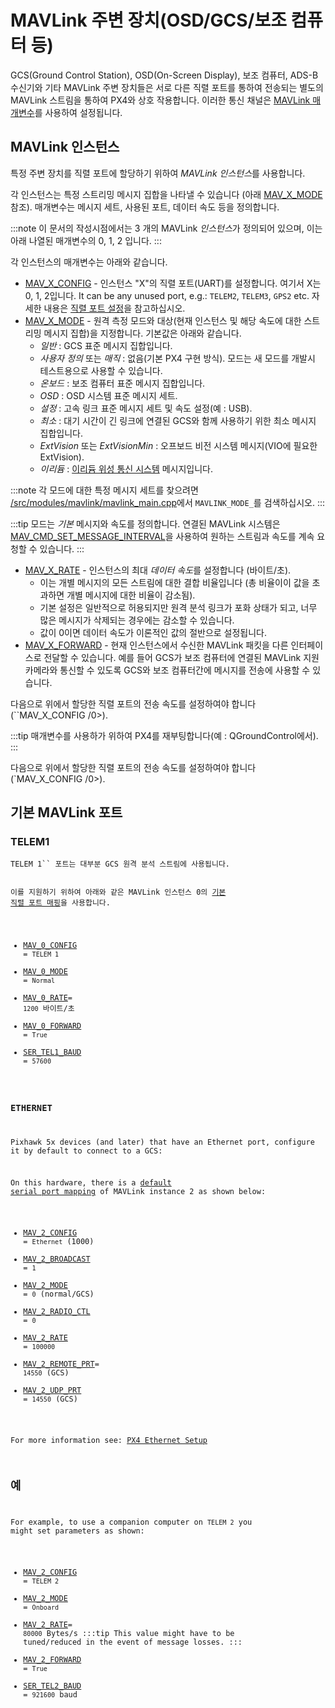 # MAVLink 주변 장치(OSD/GCS/보조 컴퓨터 등)

GCS(Ground Control Station), OSD(On-Screen Display), 보조 컴퓨터, ADS-B 수신기와 기타 MAVLink 주변 장치들은 서로 다른 직렬 포트를 통하여 전송되는 별도의 MAVLink 스트림을 통하여 PX4와 상호 작용합니다. 이러한 통신 채널은 [MAVLink 매개변수](../advanced_config/parameter_reference.md#mavlink)를 사용하여 설정됩니다.

## MAVLink 인스턴스

특정 주변 장치를 직렬 포트에 할당하기 위하여 *MAVLink 인스턴스*를 사용합니다.

각 인스턴스는 특정 스트리밍 메시지 집합을 나타낼 수 있습니다 (아래 [MAV_X_MODE](#MAV_X_MODE) 참조). 매개변수는 메시지 세트, 사용된  포트, 데이터 속도 등을 정의합니다.

:::note
이 문서의 작성시점에서는 3 개의 MAVLink *인스턴스*가 정의되어 있으며, 이는 아래 나열된 매개변수의 0, 1, 2 입니다.
:::

각 인스턴스의 매개변수는 아래와 같습니다.
- [MAV_X_CONFIG](../advanced_config/parameter_reference.md#MAV_0_CONFIG) - 인스턴스 "X"의 직렬 포트(UART)를 설정합니다. 여기서 X는 0, 1, 2입니다. It can be any unused port, e.g.: `TELEM2`, `TELEM3`, `GPS2` etc. 자세한 내용은 [직렬 포트 설정](../peripherals/serial_configuration.md)을 참고하십시오.
- <span id="MAV_X_MODE"></span>[MAV_X_MODE](../advanced_config/parameter_reference.md#MAV_0_MODE) - 원격 측정 모드와 대상(현재 인스턴스 및 해당 속도에 대한 스트리밍 메시지 집합)을 지정합니다. 기본값은 아래와 같습니다.
  - *일반* : GCS 표준 메시지 집합입니다.
  - *사용자 정의* 또는 *매직* : 없음(기본 PX4 구현 방식). 모드는 새 모드를 개발시 테스트용으로 사용할 수 있습니다.
  - *온보드* : 보조 컴퓨터 표준 메시지 집합입니다.
  - *OSD* : OSD 시스템 표준 메시지 세트.
  - *설정* : 고속 링크 표준 메시지 세트 및 속도 설정(예 : USB).
  - *최소* : 대기 시간이 긴 링크에 연결된 GCS와 함께 사용하기 위한 최소 메시지 집합입니다.
  - *ExtVision* 또는 *ExtVisionMin* : 오프보드 비전 시스템 메시지(VIO에 필요한 ExtVision).
  - *이리듐* : [이리듐 위성 통신 시스템](../advanced_features/satcom_roadblock.md) 메시지입니다.

:::note
각 모드에 대한 특정 메시지 세트를 찾으려면 [/src/modules/mavlink/mavlink_main.cpp](https://github.com/PX4/PX4-Autopilot/blob/master/src/modules/mavlink/mavlink_main.cpp)에서 `MAVLINK_MODE_`를 검색하십시오.
:::

:::tip
모드는 *기본* 메시지와 속도를 정의합니다. 연결된 MAVLink 시스템은 [MAV_CMD_SET_MESSAGE_INTERVAL](https://mavlink.io/en/messages/common.html#MAV_CMD_SET_MESSAGE_INTERVAL)을 사용하여 원하는 스트림과 속도를 계속 요청할 수 있습니다.
:::
- [MAV_X_RATE](../advanced_config/parameter_reference.md#MAV_0_MODE) - 인스턴스의 최대 *데이터 속도*를 설정합니다 (바이트/초).
  - 이는 개별 메시지의 모든 스트림에 대한 결합 비율입니다 (총 비율이이 값을 초과하면 개별 메시지에 대한 비율이 감소됨).
  - 기본 설정은 일반적으로 허용되지만 원격 분석 링크가 포화 상태가 되고, 너무 많은 메시지가 삭제되는 경우에는 감소할 수 있습니다.
  - 값이 0이면 데이터 속도가 이론적인 값의 절반으로 설정됩니다.
- [MAV_X_FORWARD](../advanced_config/parameter_reference.md#MAV_0_FORWARD) - 현재 인스턴스에서 수신한 MAVLink 패킷을 다른 인터페이스로 전달할 수 있습니다. 예를 들어 GCS가 보조 컴퓨터에 연결된 MAVLink 지원 카메라와 통신할 수 있도록 GCS와 보조 컴퓨터간에 메시지를 전송에 사용할 수 있습니다.


다음으로 위에서 할당한 직렬 포트의 전송 속도를 설정하여야 합니다 (``MAV_X_CONFIG /0>).</p>

<p spaces-before="0">:::tip
매개변수를 사용하가 위하여 PX4를 재부팅합니다(예 : QGroundControl에서).
:::</p>

<p spaces-before="0">다음으로 위에서 할당한 직렬 포트의 전송 속도를 설정하여야 합니다 (`MAV_X_CONFIG /0&#062;).</p>


<span id="default_ports"></span>

<h2 spaces-before="0">기본 MAVLink 포트</h2>

<h3 spaces-before="0">TELEM1</h3>

<p spaces-before="0"><code>TELEM 1`` 포트는 대부분 GCS 원격 분석 스트림에 사용됩니다.

이를 지원하기 위하여 아래와 같은 MAVLink 인스턴스 0의 [기본 직렬 포트 매핑](../peripherals/serial_configuration.md#default_port_mapping)을 사용합니다.
- [MAV_0_CONFIG](../advanced_config/parameter_reference.md#MAV_0_CONFIG) = `TELEM 1`
- [MAV_0_MODE](../advanced_config/parameter_reference.md#MAV_0_MODE) = `Normal`
- [MAV_0_RATE](../advanced_config/parameter_reference.md#MAV_0_RATE)= `1200` 바이트/초
- [MAV_0_FORWARD](../advanced_config/parameter_reference.md#MAV_0_FORWARD) = `True`
- [SER_TEL1_BAUD](../advanced_config/parameter_reference.md#SER_TEL1_BAUD) = `57600`

### ETHERNET

Pixhawk 5x devices (and later) that have an Ethernet port, configure it by default to connect to a GCS:

On this hardware, there is a [default serial port mapping](../peripherals/serial_configuration.md#default_port_mapping) of MAVLink instance 2 as shown below:
- [MAV_2_CONFIG](../advanced_config/parameter_reference.md#MAV_2_CONFIG) = `Ethernet`  (1000)
- [MAV_2_BROADCAST](../advanced_config/parameter_reference.md#MAV_2_BROADCAST) = `1`
- [MAV_2_MODE](../advanced_config/parameter_reference.md#MAV_2_MODE) = `0` (normal/GCS)
- [MAV_2_RADIO_CTL](../advanced_config/parameter_reference.md#MAV_2_RADIO_CTL) = `0`
- [MAV_2_RATE](../advanced_config/parameter_reference.md#MAV_2_RATE) = `100000`
- [MAV_2_REMOTE_PRT](../advanced_config/parameter_reference.md#MAV_2_REMOTE_PRT)= `14550` (GCS)
- [MAV_2_UDP_PRT](../advanced_config/parameter_reference.md#MAV_2_UDP_PRT) = `14550` (GCS)

For more information see: [PX4 Ethernet Setup](../advanced_config/ethernet_setup.md)

## 예

For example, to use a companion computer on `TELEM 2` you might set parameters as shown:
- [MAV_2_CONFIG](../advanced_config/parameter_reference.md#MAV_2_CONFIG) = `TELEM 2`
- [MAV_2_MODE](../advanced_config/parameter_reference.md#MAV_2_MODE) = `Onboard`
- [MAV_2_RATE](../advanced_config/parameter_reference.md#MAV_2_RATE)= `80000` Bytes/s :::tip
This value might have to be tuned/reduced in the event of message losses.
:::
- [MAV_2_FORWARD](../advanced_config/parameter_reference.md#MAV_2_FORWARD) = `True`
- [SER_TEL2_BAUD](../advanced_config/parameter_reference.md#SER_TEL2_BAUD) = `921600` baud
